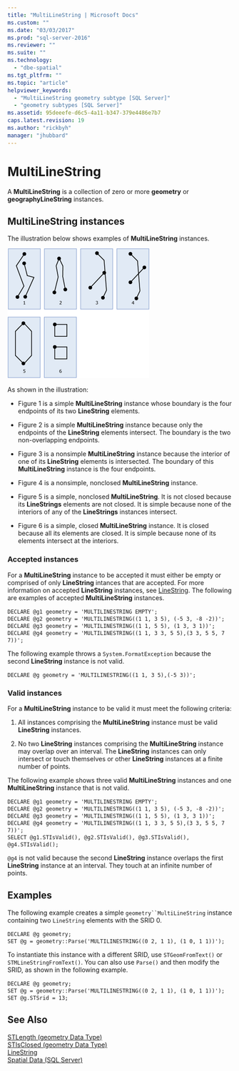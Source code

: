 ```yaml
---
title: "MultiLineString | Microsoft Docs"
ms.custom: ""
ms.date: "03/03/2017"
ms.prod: "sql-server-2016"
ms.reviewer: ""
ms.suite: ""
ms.technology: 
  - "dbe-spatial"
ms.tgt_pltfrm: ""
ms.topic: "article"
helpviewer_keywords: 
  - "MultiLineString geometry subtype [SQL Server]"
  - "geometry subtypes [SQL Server]"
ms.assetid: 95deeefe-d6c5-4a11-b347-379e4486e7b7
caps.latest.revision: 19
ms.author: "rickbyh"
manager: "jhubbard"
---
```

# MultiLineString
  A **MultiLineString** is a collection of zero or more **geometry** or **geographyLineString** instances.  
  
## MultiLineString instances  
 The illustration below shows examples of **MultiLineString** instances.  
  
 ![Examples of geometry MultiLineString instances](../../relational-databases/spatial/media/multilinestring.gif "Examples of geometry MultiLineString instances")  
  
 As shown in the illustration:  
  
-   Figure 1 is a simple **MultiLineString** instance whose boundary is the four endpoints of its two **LineString** elements.  
  
-   Figure 2 is a simple **MultiLineString** instance because only the endpoints of the **LineString** elements intersect. The boundary is the two non-overlapping endpoints.  
  
-   Figure 3 is a nonsimple **MultiLineString** instance because the interior of one of its **LineString** elements is intersected. The boundary of this **MultiLineString** instance is the four endpoints.  
  
-   Figure 4 is a nonsimple, nonclosed **MultiLineString** instance.  
  
-   Figure 5 is a simple, nonclosed **MultiLineString**. It is not closed because its **LineStrings** elements are not closed. It is simple because none of the interiors of any of the **LineStrings** instances intersect.  
  
-   Figure 6 is a simple, closed **MultiLineString** instance. It is closed because all its elements are closed. It is simple because none of its elements intersect at the interiors.  
  
### Accepted instances  
 For a **MultiLineString** instance to be accepted it must either be empty or comprised of only **LineString** intances that are accepted. For more information on accepted **LineString** instances, see [LineString](../../relational-databases/spatial/linestring.md). The following are examples of accepted **MultiLineString** instances.  
  
```  
DECLARE @g1 geometry = 'MULTILINESTRING EMPTY';  
DECLARE @g2 geometry = 'MULTILINESTRING((1 1, 3 5), (-5 3, -8 -2))';  
DECLARE @g3 geometry = 'MULTILINESTRING((1 1, 5 5), (1 3, 3 1))';  
DECLARE @g4 geometry = 'MULTILINESTRING((1 1, 3 3, 5 5),(3 3, 5 5, 7 7))';  
```  
  
 The following example throws a `System.FormatException` because the second **LineString** instance is not valid.  
  
```  
DECLARE @g geometry = 'MULTILINESTRING((1 1, 3 5),(-5 3))';  
```  
  
### Valid instances  
 For a **MultiLineString** instance to be valid it must meet the following criteria:  
  
1.  All instances comprising the **MultiLineString** instance must be valid **LineString** instances.  
  
2.  No two **LineString** instances comprising the **MultiLineString** instance may overlap over an interval. The **LineString** instances can only intersect or touch themselves or other **LineString** instances at a finite number of points.  
  
 The following example shows three valid **MultiLineString** instances and one **MultiLineString** instance that is not valid.  
  
```  
DECLARE @g1 geometry = 'MULTILINESTRING EMPTY';  
DECLARE @g2 geometry = 'MULTILINESTRING((1 1, 3 5), (-5 3, -8 -2))';  
DECLARE @g3 geometry = 'MULTILINESTRING((1 1, 5 5), (1 3, 3 1))';  
DECLARE @g4 geometry = 'MULTILINESTRING((1 1, 3 3, 5 5),(3 3, 5 5, 7 7))';  
SELECT @g1.STIsValid(), @g2.STIsValid(), @g3.STIsValid(), @g4.STIsValid();  
```  
  
 `@g4` is not valid because the second **LineString** instance overlaps the first **LineString** instance at an interval. They touch at an infinite number of points.  
  
## Examples  
 The following example creates a simple `geometry``MultiLineString` instance containing two `LineString` elements with the SRID 0.  
  
```  
DECLARE @g geometry;  
SET @g = geometry::Parse('MULTILINESTRING((0 2, 1 1), (1 0, 1 1))');  
```  
  
 To instantiate this instance with a different SRID, use `STGeomFromText()` or `STMLineStringFromText()`. You can also use `Parse()` and then modify the SRID, as shown in the following example.  
  
```  
DECLARE @g geometry;  
SET @g = geometry::Parse('MULTILINESTRING((0 2, 1 1), (1 0, 1 1))');  
SET @g.STSrid = 13;  
```  
  
## See Also  
 [STLength &#40;geometry Data Type&#41;](../../t-sql/data-types/stlength-geometry-data-type.md)   
 [STIsClosed &#40;geometry Data Type&#41;](../../t-sql/data-types/stisclosed-geometry-data-type.md)   
 [LineString](../../relational-databases/spatial/linestring.md)   
 [Spatial Data &#40;SQL Server&#41;](../../relational-databases/spatial/spatial-data-sql-server.md)  
  
  